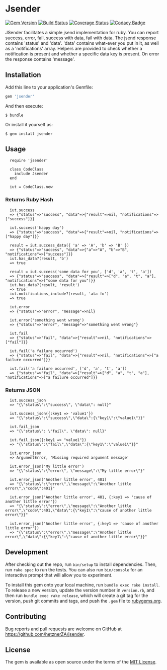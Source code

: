 # Jsender

[![Gem Version](https://badge.fury.io/rb/jsender.png)](https://badge.fury.io/rb/jsender)
[![Build Status](https://travis-ci.org/hetznerZA/jsender.svg?branch=master)](https://travis-ci.org/hetznerZA/jsender)
[![Coverage Status](https://coveralls.io/repos/github/hetznerZA/jsender/badge.svg?branch=master)](https://coveralls.io/github/hetznerZA/jsender?branch=master)
[![Codacy Badge](https://api.codacy.com/project/badge/Grade/2823754c19964ba698f0a90167583d94)](https://www.codacy.com/app/ernst-van-graan/jsender?utm_source=github.com&amp;utm_medium=referral&amp;utm_content=hetznerZA/jsender&amp;utm_campaign=Badge_Grade)

JSender facilitates a simple jsend implementation for ruby. You can report success, error, fail, success with data, fail with data. The jsend response contains 'status' and 'data'. 'data' contains what-ever you put in it, as well as a 'notifications' array. Helpers are provided to check whether a notification is present and whether a specific data key is present. On error the response contains 'message'.

## Installation

Add this line to your application's Gemfile:

```ruby
gem 'jsender'
```

And then execute:

    $ bundle

Or install it yourself as:

    $ gem install jsender

## Usage

```
  require 'jsender'
  
  class CodeClass
    include Jsender
  end
```

```
  iut = CodeClass.new
```

### Returns Ruby Hash

```
  iut.success
  => {"status"=>"success", "data"=>{"result"=>nil, "notifications"=>["success"]}} 

  iut.success('happy day')
  => {"status"=>"success", "data"=>{"result"=>nil, "notifications"=>["happy day"]}} 

  result = iut.success_data({ 'a' => 'A', 'b' => 'B' })
  => {"status"=>"success", "data"=>{"a"=>"A", "b"=>"B", "notifications"=>["success"]}} 
  iut.has_data?(result, 'b')
  => true

  result = iut.success('some data for you', ['d', 'a', 't', 'a'])
  => {"status"=>"success", "data"=>{"result"=>["d", "a", "t", "a"], "notifications"=>["some data for you"]}} 
  iut.has_data?(result, 'result')
  => true
  iut.notifications_include?(result, 'ata fo')
  => true

  iut.error
  => {"status"=>"error", "message"=>nil} 

  iut.error('something went wrong')
  => {"status"=>"error", "message"=>"something went wrong"} 

  iut.fail
  => {"status"=>"fail", "data"=>{"result"=>nil, "notifications"=>["fail"]}} 

  iut.fail('a failure occurred')
  => {"status"=>"fail", "data"=>{"result"=>nil, "notifications"=>["a failure occurred"]}} 

  iut.fail('a failure occurred', ['d', 'a', 't', 'a'])
  => {"status"=>"fail", "data"=>{"result"=>["d", "a", "t", "a"], "notifications"=>["a failure occurred"]}} 
```

### Returns JSON

```
  iut.success_json
  => "{\"status\":\"success\", \"data\": null}"

  iut.success_json({:key1 => 'value1'})
  => "{\"status\":\"success\",\"data\":{\"key1\":\"value1\"}}"

  iut.fail_json
  => "{\"status\": \"fail\", \"data\": null}"

  iut.fail_json({:key1 => "value1"})
  => "{\"status\":\"fail\",\"data\":{\"key1\":\"value1\"}}"

  iut.error_json
  => ArgumentError, 'Missing required argument message'

  iut.error_json('My little error')
  => "{\"status\":\"error\", \"message\":\"My little error\"}"

  iut.error_json('Another little error', 401)
  => "{\"status\":\"error\",\"message\":\"Another little error\",\"code\":401}"

  iut.error_json('Another little error', 401, {:key1 => 'cause of another little error'})
  => "{\"status\":\"error\",\"message\":\"Another little error\",\"code\":401,\"data\":{\"key1\":\"cause of another little error\"}}"

  iut.error_json('Another little error', {:key1 => 'cause of another little error'})
  => "{\"status\":\"error\",\"message\":\"Another little error\",\"data\":{\"key1\":\"cause of another little error\"}}"
```


## Development

After checking out the repo, run `bin/setup` to install dependencies. Then, run `rake spec` to run the tests. You can also run `bin/console` for an interactive prompt that will allow you to experiment.

To install this gem onto your local machine, run `bundle exec rake install`. To release a new version, update the version number in `version.rb`, and then run `bundle exec rake release`, which will create a git tag for the version, push git commits and tags, and push the `.gem` file to [rubygems.org](https://rubygems.org).

## Contributing

Bug reports and pull requests are welcome on GitHub at https://github.com/hetznerZA/jsender.

## License

The gem is available as open source under the terms of the [MIT License](http://opensource.org/licenses/MIT).


